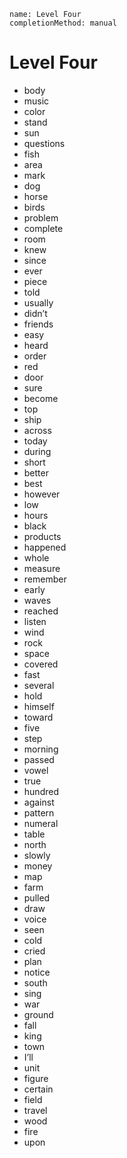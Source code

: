 ```ngMeta
name: Level Four
completionMethod: manual
```

# Level Four

- body 
- music
- color
- stand
- sun
- questions
- fish
- area
- mark
- dog
- horse
- birds
- problem
- complete
- room
- knew
- since
- ever
- piece
- told
- usually
- didn’t
- friends
- easy
- heard
- order
- red
- door
- sure
- become
- top
- ship
- across
- today
- during
- short
- better
- best
- however
- low
- hours
- black
- products
- happened
- whole
- measure
- remember
- early
- waves
- reached
- listen
- wind
- rock
- space
- covered
- fast
- several
- hold
- himself
- toward
- five
- step
- morning
- passed
- vowel
- true
- hundred
- against
- pattern
- numeral
- table
- north
- slowly
- money
- map
- farm
- pulled
- draw
- voice
- seen
- cold
- cried
- plan
- notice
- south
- sing
- war
- ground
- fall
- king
- town
- I’ll
- unit
- figure
- certain
- field
- travel
- wood
- fire
- upon